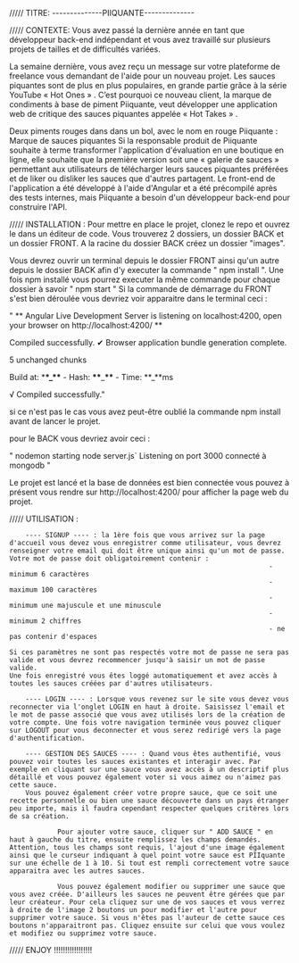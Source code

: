 ///// TITRE: --------------PIIQUANTE--------------

///// CONTEXTE: Vous avez passé la dernière année en tant que développeur back-end indépendant et vous avez travaillé sur plusieurs projets de tailles et de difficultés variées.

La semaine dernière, vous avez reçu un message sur votre plateforme de freelance vous demandant de l'aide pour un nouveau projet. Les sauces piquantes sont de plus en plus populaires, en grande partie grâce à la série YouTube « Hot Ones » . C’est pourquoi ce nouveau client, la marque de condiments à base de piment Piiquante, veut développer une application web de critique des sauces piquantes appelée « Hot Takes » .

Deux piments rouges dans dans un bol, avec le nom en rouge
Piiquante : Marque de sauces piquantes
Si la responsable produit de Piiquante souhaite à terme transformer l'application d'évaluation en une boutique en ligne, elle souhaite que la première version soit une « galerie de sauces » permettant aux utilisateurs de télécharger leurs sauces piquantes préférées et de liker ou disliker les sauces que d'autres partagent. Le front-end de l'application a été développé à l'aide d'Angular et a été précompilé après des tests internes, mais Piiquante a besoin d'un développeur back-end pour construire l'API.

///// INSTALLATION : Pour mettre en place le projet, clonez le repo et ouvrez le dans un éditeur de code. Vous trouverez 2 dossiers, un dossier BACK et un dossier FRONT. A la racine du dossier BACK créez un dossier "images".

Vous devrez ouvrir un terminal depuis le dossier FRONT ainsi qu'un autre depuis le dossier BACK afin d'y executer la commande " npm install ".
Une fois npm installé vous pourrez executer la même commande pour chaque dossier à savoir " npm start "
Si la commande de démarrage du FRONT s'est bien déroulée vous devriez voir apparaitre dans le terminal ceci :

" ** Angular Live Development Server is listening on localhost:4200, open your browser on http://localhost:4200/ **

Compiled successfully.
✔ Browser application bundle generation complete.

5 unchanged chunks

Build at: \***\*\_\*\*** - Hash: **\*\***\_**\*\*** - Time: **\_**ms

√ Compiled successfully."

si ce n'est pas le cas vous avez peut-être oublié la commande npm install avant de lancer le projet.

pour le BACK vous devriez avoir ceci :

" nodemon starting node server.js`
Listening on port 3000
connecté à mongodb "

Le projet est lancé et la base de données est bien connectée vous pouvez à présent vous rendre sur http://localhost:4200/ pour afficher la page web du projet.

///// UTILISATION :

        ---- SIGNUP ---- : la 1ère fois que vous arrivez sur la page d'accueil vous devez vous enregistrer comme utilisateur, vous devrez renseigner votre email qui doit être unique ainsi qu'un mot de passe. Votre mot de passe doit obligatoirement contenir :
                                                                     - minimum 6 caractères
                                                                     - maximum 100 caractères
                                                                     - minimum une majuscule et une minuscule
                                                                     - minimum 2 chiffres
                                                                     - ne pas contenir d'espaces

    Si ces paramètres ne sont pas respectés votre mot de passe ne sera pas valide et vous devrez recommencer jusqu'à saisir un mot de passe valide.
    Une fois enregistré vous êtes loggé automatiquement et avez accès à toutes les sauces créées par d'autres utilisateurs.

        ---- LOGIN ---- : Lorsque vous revenez sur le site vous devez vous reconnecter via l'onglet LOGIN en haut à droite. Saisissez l'email et le mot de passe associé que vous avez utilisés lors de la création de votre compte. Une fois votre navigation terminée vous pouvez cliquer sur LOGOUT pour vous deconnecter et vous serez redirigé vers la page d'authentification.

        ---- GESTION DES SAUCES ---- : Quand vous êtes authentifié, vous pouvez voir toutes les sauces existantes et interagir avec. Par exemple en cliquant sur une sauce vous avez accès à un descriptif plus détaillé et vous pouvez également voter si vous aimez ou n'aimez pas cette sauce.
        Vous pouvez également créer votre propre sauce, que ce soit une recette personnelle ou bien une sauce découverte dans un pays étranger peu importe, mais il faudra cependant respecter quelques critères lors de sa création.

                Pour ajouter votre sauce, cliquer sur " ADD SAUCE " en haut à gauche du titre, ensuite remplissez les champs demandés. Attention, tous les champs sont requis, l'ajout d'une image également ainsi que le curseur indiquant à quel point votre sauce est PIIquante sur une échelle de 1 à 10. Si tout est rempli correctement votre sauce apparaitra avec les autres sauces.

                Vous pouvez également modifier ou supprimer une sauce que vous avez créée. D'ailleurs les sauces ne peuvent être gérées que par leur créateur. Pour cela cliquez sur une de vos sauces et vous verrez à droite de l'image 2 boutons un pour modifier et l'autre pour supprimer votre sauce. Si vous n'êtes pas l'auteur de cette sauce ces boutons n'apparaitront pas. Cliquez ensuite sur celui que vous voulez et modifiez ou supprimez votre sauce.

///// ENJOY !!!!!!!!!!!!!!!!!
